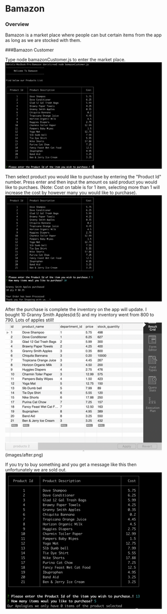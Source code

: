 # Bamazon

### Overview

Bamazon is a market place where people can but certain items from the app as long as we are stocked with them.

###Bamazon Customer

Type node bamazonCustomer.js to enter the market place.
    ![Image of homepage](images/bctitle.png)

Then select product you would like to purchase by entering the "Product Id" number. Press enter and then input the amount os said product you would like to purchaes. (Note: Cost on table is for 1 item, selecting more than 1 will increase the cost by however many you would like to purchase).
    ![Image of selecting a product and quantity](images/purchase.png)

After the purchase is complete the inventory on the app will update. I bought 10 Granny Smith Apples(id:5) and my inventory went from 800 to 790. Lots of apples still!
    ![Image of inventory before and after purchase](images/before.png)(images/after.png)

If you try to buy something and you get a message like this then unfortunately we are sold out.
    ![Image of sold out message](images/soldout.png)
